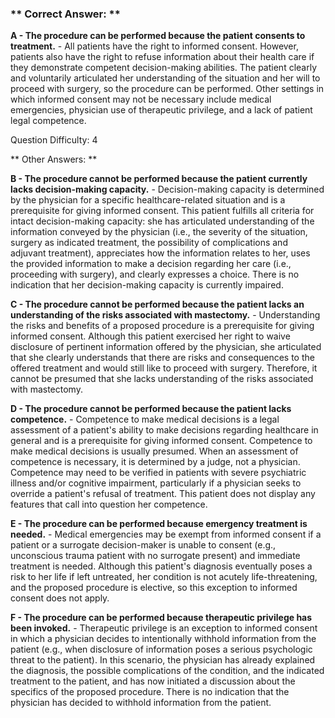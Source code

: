 ### ** Correct Answer: **

**A - The procedure can be performed because the patient consents to treatment.** - All patients have the right to informed consent. However, patients also have the right to refuse information about their health care if they demonstrate competent decision-making abilities. The patient clearly and voluntarily articulated her understanding of the situation and her will to proceed with surgery, so the procedure can be performed. Other settings in which informed consent may not be necessary include medical emergencies, physician use of therapeutic privilege, and a lack of patient legal competence.

Question Difficulty: 4

** Other Answers: **

**B - The procedure cannot be performed because the patient currently lacks decision-making capacity.** - Decision-making capacity is determined by the physician for a specific healthcare-related situation and is a prerequisite for giving informed consent. This patient fulfills all criteria for intact decision-making capacity: she has articulated understanding of the information conveyed by the physician (i.e., the severity of the situation, surgery as indicated treatment, the possibility of complications and adjuvant treatment), appreciates how the information relates to her, uses the provided information to make a decision regarding her care (i.e., proceeding with surgery), and clearly expresses a choice. There is no indication that her decision-making capacity is currently impaired.

**C - The procedure cannot be performed because the patient lacks an understanding of the risks associated with mastectomy.** - Understanding the risks and benefits of a proposed procedure is a prerequisite for giving informed consent. Although this patient exercised her right to waive disclosure of pertinent information offered by the physician, she articulated that she clearly understands that there are risks and consequences to the offered treatment and would still like to proceed with surgery. Therefore, it cannot be presumed that she lacks understanding of the risks associated with mastectomy.

**D - The procedure cannot be performed because the patient lacks competence.** - Competence to make medical decisions is a legal assessment of a patient's ability to make decisions regarding healthcare in general and is a prerequisite for giving informed consent. Competence to make medical decisions is usually presumed. When an assessment of competence is necessary, it is determined by a judge, not a physician. Competence may need to be verified in patients with severe psychiatric illness and/or cognitive impairment, particularly if a physician seeks to override a patient's refusal of treatment. This patient does not display any features that call into question her competence.

**E - The procedure can be performed because emergency treatment is needed.** - Medical emergencies may be exempt from informed consent if a patient or a surrogate decision-maker is unable to consent (e.g., unconscious trauma patient with no surrogate present) and immediate treatment is needed. Although this patient's diagnosis eventually poses a risk to her life if left untreated, her condition is not acutely life-threatening, and the proposed procedure is elective, so this exception to informed consent does not apply.

**F - The procedure can be performed because therapeutic privilege has been invoked.** - Therapeutic privilege is an exception to informed consent in which a physician decides to intentionally withhold information from the patient (e.g., when disclosure of information poses a serious psychologic threat to the patient). In this scenario, the physician has already explained the diagnosis, the possible complications of the condition, and the indicated treatment to the patient, and has now initiated a discussion about the specifics of the proposed procedure. There is no indication that the physician has decided to withhold information from the patient.


